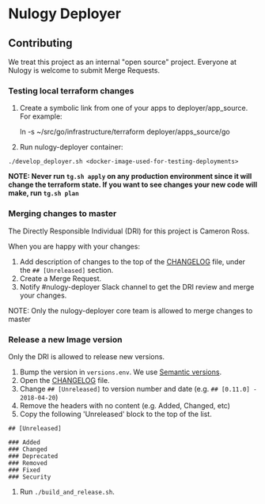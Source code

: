 # Nulogy Deployer

## Contributing

We treat this project as an internal "open source" project. Everyone at Nulogy is welcome to submit Merge Requests.

### Testing local terraform changes

1. Create a symbolic link from one of your apps to deployer/app_source. For example:

    ln -s ~/src/go/infrastructure/terraform deployer/apps_source/go

1. Run nulogy-deployer container:

```
./develop_deployer.sh <docker-image-used-for-testing-deployments>
```

**NOTE: Never run `tg.sh apply` on any production environment since it will change the terraform state. If you want to see changes your new code will make, run `tg.sh plan`**

### Merging changes to master

The Directly Responsible Individual (DRI) for this project is Cameron Ross.

When you are happy with your changes:

1. Add description of changes to the top of the [CHANGELOG](./CHANGELOG.md) file, under the `## [Unreleased]` section.
1. Create a Merge Request.
1. Notify #nulogy-deployer Slack channel to get the DRI review and merge your changes.

NOTE: Only the nulogy-deployer core team is allowed to merge changes to master

### Release a new Image version

Only the DRI is allowed to release new versions.

1. Bump the version in `versions.env`. We use [Semantic versions](https://semver.org/).
1. Open the [CHANGELOG](./CHANGELOG.md) file.
1. Change `## [Unreleased]` to version number and date (e.g. `## [0.11.0] - 2018-04-20`)
1. Remove the headers with no content (e.g. Added, Changed, etc)
1. Copy the following 'Unreleased' block to the top of the list.

  ```
  ## [Unreleased]

  ### Added
  ### Changed
  ### Deprecated
  ### Removed
  ### Fixed
  ### Security
  ```

1. Run `./build_and_release.sh`.
